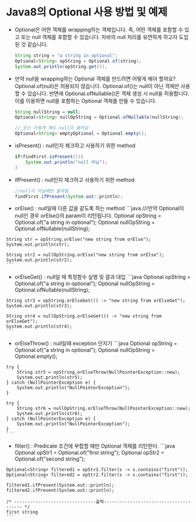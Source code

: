 # Java8의 Optional 사용 방법 및 예제

-   Optional은 어떤 객체를 wrapping하는 객체입니다. 즉, 어떤 객체를 포함할 수 있고 또는 null 객체를 포함할 수 있습니다. 자바의 null 처리를 유연하게 하고자 도입된 것 같습니다.
    ```java
    String string = "a string in optional";
    Optional<String> opString = Optional.of(string);
    System.out.println(opString.get());
    ```

-   만약 null을 wrapping하는 Optional 객체를 만드려면 어떻게 해야 할까요? Optional.of(null)은 허용되지 않습니다. Optional.of()는 null이 아닌 객체만 사용할 수 있습니다. 반면에 Optional.ofNullable()은 객체 생성 시 null을 허용합니다. 이를 이용하면 null을 포함하는 Optional 객체를 만들 수 있습니다.
    ```java
    String nullString = null;
    Optional<String> nullOpString = Optional.ofNullable(nullString);

    // 또는 이렇게 해도 null이 들어감
    Optional<String> emptyOptional = Optional.empty();
    ```

-   isPresent() : null인지 체크하고 사용하기 위한 method
    ```java
    if(findFirst.isPresent()){
        System.out.println("null 아님");
    }
    ```

-   ifPresent() : null인지 체크하고 사용하기 위한 method
    ```java
    //null이 아닐때만 출력됨.
    findFirst.ifPresent(System.out::println);
    ```

-    orElse() : null일때 다른 값을 같도록 하는 method
    ```java
    ///만약 Optional이 null인 경우 orElse()의 param이 리턴됩니다.
    Optional<String> opString = Optional.of("a string in optional");
    Optional<String> nullOpString = Optional.ofNullable(nullString);

    String str = opString.orElse("new string from orElse");
    System.out.println(str);

    String str2 = nullOpString.orElse("new string from orElse");
    System.out.println(str2);
    ```

-    orElseGet() : null일 때 특정함수 실행 및 결과 대입
    ```java
    Optional<String> opString = Optional.of("a string in optional");
    Optional<String> nullOpString = Optional.ofNullable(nullString);

    String str3 = opString.orElseGet(() -> "new string from orElseGet");
    System.out.println(str3);

    String str4 = nullOpString.orElseGet(() -> "new string from orElseGet");
    System.out.println(str4);
    ```

-    orElseThrow() : null일때 exception 던지기
    ```java
    Optional<String> opString = Optional.of("a string in optional");
    Optional<String> nullOpString = Optional.empty();

    try {
        String str5 = opString.orElseThrow(NullPointerException::new);
        System.out.println(str5);
    } catch (NullPointerException e) {
        System.out.println("NullPointerException");
    }

    try {
        String str6 = nullOpString.orElseThrow(NullPointerException::new);
        System.out.println(str6);
    } catch (NullPointerException e) {
        System.out.println("NullPointerException");
    }
    ```

-    filter() : Predicate 조건에 부합할 때만 Optional 객체를 리턴한다.
    ```java
    Optional<String> opStr1 = Optional.of("first string");
    Optional<String> opStr2 = Optional.of("second string");

    Optional<String> filtered1 = opStr1.filter(s -> s.contains("first"));
    Optional<String> filtered2 = opStr2.filter(s -> s.contains("first"));
    
    filtered1.ifPresent(System.out::println);
    filtered2.ifPresent(System.out::println);

    /* -------------------------------출력--------------------------------------- */
    first string
    ```